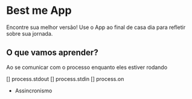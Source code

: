 # Best me App

Encontre sua melhor versão!
Use o App ao final de casa dia para refletir sobre sua jornada.

## O que vamos aprender?

Ao se comunicar com o processo enquanto eles estiver rodando

[] process.stdout
[] process.stdin
[] process.on

* Assincronismo